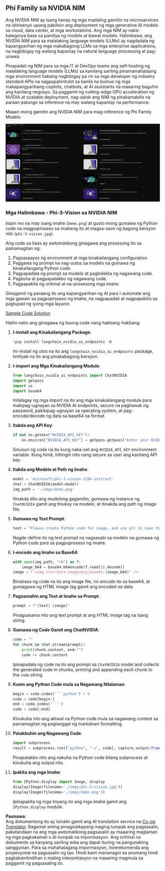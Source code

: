 <!--
CO_OP_TRANSLATOR_METADATA:
{
  "original_hash": "7b08e277df2a9307f861ae54bc30c772",
  "translation_date": "2025-05-09T09:59:22+00:00",
  "source_file": "md/01.Introduction/02/06.NVIDIA.md",
  "language_code": "tl"
}
-->
## Phi Family sa NVIDIA NIM

Ang NVIDIA NIM ay isang hanay ng mga madaling gamitin na microservices na idinisenyo upang pabilisin ang deployment ng mga generative AI models sa cloud, data center, at mga workstations. Ang mga NIM ay naka-kategorya base sa pamilya ng modelo at bawat modelo. Halimbawa, ang NVIDIA NIM para sa malalaking language models (LLMs) ay nagdadala ng kapangyarihan ng mga makabagong LLMs sa mga enterprise applications, na nagbibigay ng walang kapantay na natural language processing at pag-unawa.

Pinapadali ng NIM para sa mga IT at DevOps teams ang self-hosting ng malalaking language models (LLMs) sa kanilang sariling pinamamahalaang mga environment habang nagbibigay pa rin sa mga developer ng industry standard APIs na nagpapahintulot sa kanila na bumuo ng mga makapangyarihang copilots, chatbots, at AI assistants na maaaring baguhin ang kanilang negosyo. Sa paggamit ng cutting-edge GPU acceleration ng NVIDIA at scalable deployment, nag-aalok ang NIM ng pinakamabilis na paraan patungo sa inference na may walang kapantay na performance.

Maaari mong gamitin ang NVIDIA NIM para mag-inference ng Phi Family Models

![nim](../../../../../translated_images/Phi-NIM.45af94d89220fbbbc85f8da0379150a29cc88c3dd8ec417b1d3b7237bbe1c58a.tl.png)

### **Mga Halimbawa - Phi-3-Vision sa NVIDIA NIM**

Isipin mo na may isang imahe (`demo.png`) at gusto mong gumawa ng Python code na magpoproseso sa imaheng ito at magsa-save ng bagong bersyon nito (`phi-3-vision.jpg`).

Ang code sa itaas ay awtomatikong ginagawa ang prosesong ito sa pamamagitan ng:

1. Pagsasaayos ng environment at mga kinakailangang configuration.
2. Paggawa ng prompt na nag-uutos sa modelo na gumawa ng kinakailangang Python code.
3. Pagpapadala ng prompt sa modelo at pagkolekta ng nagawang code.
4. Pagkuha at pagpapatakbo ng nagawang code.
5. Pagpapakita ng orihinal at na-prosesong mga imahe.

Ginagamit ng paraang ito ang kapangyarihan ng AI para i-automate ang mga gawain sa pagpoproseso ng imahe, na nagpapadali at nagpapabilis sa pagtupad ng iyong mga layunin.

[Sample Code Solution](../../../../../code/06.E2E/E2E_Nvidia_NIM_Phi3_Vision.ipynb)

Hatiin natin ang ginagawa ng buong code nang hakbang-hakbang:

1. **I-install ang Kinakailangang Package**:
    ```python
    !pip install langchain_nvidia_ai_endpoints -U
    ```
    Ini-install ng utos na ito ang `langchain_nvidia_ai_endpoints` package, tinitiyak na ito ang pinakabagong bersyon.

2. **I-import ang Mga Kinakailangang Module**:
    ```python
    from langchain_nvidia_ai_endpoints import ChatNVIDIA
    import getpass
    import os
    import base64
    ```
    Inilalagay ng mga import na ito ang mga kinakailangang module para makipag-ugnayan sa NVIDIA AI endpoints, secure na paghawak ng password, pakikipag-ugnayan sa operating system, at pag-encode/decode ng data sa base64 na format.

3. **Itakda ang API Key**:
    ```python
    if not os.getenv("NVIDIA_API_KEY"):
        os.environ["NVIDIA_API_KEY"] = getpass.getpass("Enter your NVIDIA API key: ")
    ```
    Sinusuri ng code na ito kung naka-set ang `NVIDIA_API_KEY` environment variable. Kung hindi, hihingin nito nang secure sa user ang kanilang API key.

4. **Itakda ang Modelo at Path ng Imahe**:
    ```python
    model = 'microsoft/phi-3-vision-128k-instruct'
    chat = ChatNVIDIA(model=model)
    img_path = './imgs/demo.png'
    ```
    Itinakda dito ang modelong gagamitin, gumawa ng instance ng `ChatNVIDIA` gamit ang tinukoy na modelo, at itinakda ang path ng image file.

5. **Gumawa ng Text Prompt**:
    ```python
    text = "Please create Python code for image, and use plt to save the new picture under imgs/ and name it phi-3-vision.jpg."
    ```
    Nagde-define ito ng text prompt na nagsasabi sa modelo na gumawa ng Python code para sa pagpoproseso ng imahe.

6. **I-encode ang Imahe sa Base64**:
    ```python
    with open(img_path, "rb") as f:
        image_b64 = base64.b64encode(f.read()).decode()
    image = f'<img src="data:image/png;base64,{image_b64}" />'
    ```
    Binabasa ng code na ito ang image file, ini-encode ito sa base64, at gumagawa ng HTML image tag gamit ang encoded na data.

7. **Pagsamahin ang Text at Imahe sa Prompt**:
    ```python
    prompt = f"{text} {image}"
    ```
    Pinagsasama nito ang text prompt at ang HTML image tag sa isang string.

8. **Gumawa ng Code Gamit ang ChatNVIDIA**:
    ```python
    code = ""
    for chunk in chat.stream(prompt):
        print(chunk.content, end="")
        code += chunk.content
    ```
    Ipinapadala ng code na ito ang prompt sa `ChatNVIDIA` model and collects the generated code in chunks, printing and appending each chunk to the `code` string.

9. **Kunin ang Python Code mula sa Nagawang Nilalaman**:
    ```python
    begin = code.index('```python') + 9
    code = code[begin:]
    end = code.index('```')
    code = code[:end]
    ```
    Kinukuha nito ang aktwal na Python code mula sa nagawang content sa pamamagitan ng pagtanggal ng markdown formatting.

10. **Patakbuhin ang Nagawang Code**:
    ```python
    import subprocess
    result = subprocess.run(["python", "-c", code], capture_output=True)
    ```
    Pinapatakbo nito ang nakuha na Python code bilang subprocess at kinukuha ang output nito.

11. **Ipakita ang mga Imahe**:
    ```python
    from IPython.display import Image, display
    display(Image(filename='./imgs/phi-3-vision.jpg'))
    display(Image(filename='./imgs/demo.png'))
    ```
    Ipinapakita ng mga linyang ito ang mga imahe gamit ang `IPython.display` module.

**Paunawa**:  
Ang dokumentong ito ay isinalin gamit ang AI translation service na [Co-op Translator](https://github.com/Azure/co-op-translator). Bagamat aming pinagsisikapang maging tumpak ang pagsasalin, pakatandaan na ang mga awtomatikong pagsasalin ay maaaring maglaman ng mga pagkakamali o di-tumpak na impormasyon. Ang orihinal na dokumento sa kanyang sariling wika ang dapat ituring na pangunahing sanggunian. Para sa mahahalagang impormasyon, inirerekomenda ang propesyonal na pagsasalin ng tao. Hindi kami mananagot sa anumang hindi pagkakaintindihan o maling interpretasyon na maaaring magmula sa paggamit ng pagsasaling ito.